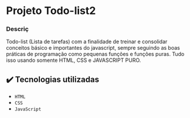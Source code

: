# Projeto Todo-list2
### Descriç
Todo-list (Lista de tarefas) com a finalidade de treinar e consolidar conceitos básico e importantes do javascript, sempre seguindo as boas práticas de programação como pequenas funções  e funções puras. Tudo isso usando somente HTML, CSS e JAVASCRIPT PURO.


## ✔️ Tecnologias utilizadas

- ``HTML``
- ``CSS``
- ``JavaScript``
